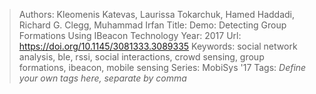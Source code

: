 > Authors: Kleomenis Katevas, Laurissa Tokarchuk, Hamed Haddadi, Richard G. Clegg, Muhammad Irfan
> Title: Demo: Detecting Group Formations Using IBeacon Technology
> Year: 2017
> Url: https://doi.org/10.1145/3081333.3089335
> Keywords: social network analysis, ble, rssi, social interactions, crowd sensing, group formations, ibeacon, mobile sensing
> Series: MobiSys '17
> Tags: *Define your own tags here, separate by comma*